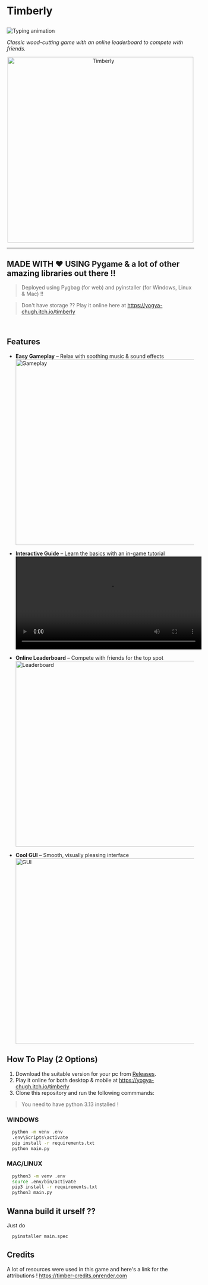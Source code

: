 # **Timberly**  <p>
  <img src="https://hackatime-badge.hackclub.com/U09218J0E94/Timber" alt="Typing animation">
</p>

*Classic wood-cutting game with an online leaderboard to compete with friends.*

<p align="center">
  <img src="https://github.com/user-attachments/assets/e9337043-98c5-48ff-9b8a-45f47a8a2ffa" alt="Timberly" width="500"/>
</p>

---

MADE WITH ❤️ USING Pygame & a lot of other amazing libraries out there !!
---
> Deployed using Pygbag (for web) and pyinstaller (for Windows, Linux & Mac) !!

> Don't have storage ?? Play it online here at https://yogya-chugh.itch.io/timberly

<br>

## **Features**
- **Easy Gameplay** – Relax with soothing music & sound effects  
  <img src="https://github.com/user-attachments/assets/1618b638-171d-4433-a303-bc527e899823" alt="Gameplay" width="500"/>  

- **Interactive Guide** – Learn the basics with an in-game tutorial  
  <video src="https://github.com/user-attachments/assets/6b542b8e-f3e4-427c-9593-71b275492273" width="500"></video>  

- **Online Leaderboard** – Compete with friends for the top spot  
  <img src="https://github.com/user-attachments/assets/4aa57d90-eda3-45c7-9c1c-718dd13e29ef" alt="Leaderboard" width="500"/>  

- **Cool GUI** – Smooth, visually pleasing interface  
  <img src="https://github.com/user-attachments/assets/8111c7a9-0644-42ab-9641-ecc17ab80a67" alt="GUI" width="500"/>  

## **How To Play** (2 Options)
1) Download the suitable version for your pc from [Releases](https://github.com/YogyaChugh/Timberly/releases/tag/v1.0).
2) Play it online for both desktop & mobile at https://yogya-chugh.itch.io/timberly
3) Clone this repository and run the following commmands:
> You need to have python 3.13 installed !
### WINDOWS
```bash
  python -m venv .env
  .env\Scripts\activate
  pip install -r requirements.txt
  python main.py
```
### MAC/LINUX
```bash
  python3 -m venv .env
  source .env/bin/activate
  pip3 install -r requirements.txt
  python3 main.py
```

## **Wanna build it urself ??**
Just do
```bash
  pyinstaller main.spec
```

## **Credits**
A lot of resources were used in this game and here's a link for the attributions !
https://timber-credits.onrender.com
